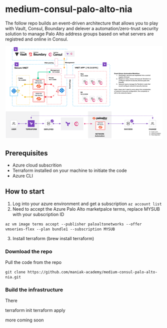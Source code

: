 # medium-consul-palo-alto-nia

The follow repo builds an event-driven architecture that allows you to play with Vault, Consul, Boundary and delever a automation/zero-trust security solution to manage Palo Alto address groups based on what servers are registred and online in Consul.


![title](./images/consulnia.png)


## Prerequisites 

* Azure cloud subscrition
* Terraform installed on your machine to initiate the code
* Azure CLI

## How to start 

1. Log into your azure environment and get a subscription ```az account list ``` 
2. Need to accept the Azure Palo Alto marketpalce terms, replace MYSUB with your subscription ID

```
az vm image terms accept --publisher paloaltonetworks --offer vmseries-flex --plan bundle1 --subscription MYSUB
```
3. Install terraform  (brew install terraform)

### Download the repo
Pull the code from the repo 

``` 
git clone https://github.com/maniak-academy/medium-consul-palo-alto-nia.git
```

### Build the infrastructure
There


terraform init
terraform apply 

more coming soon